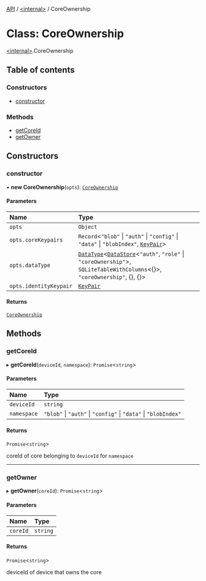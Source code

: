 [API](../README.md) / [\<internal\>](../modules/internal_.md) / CoreOwnership

# Class: CoreOwnership

[\<internal\>](../modules/internal_.md).CoreOwnership

## Table of contents

### Constructors

- [constructor](internal_.CoreOwnership.md#constructor)

### Methods

- [getCoreId](internal_.CoreOwnership.md#getcoreid)
- [getOwner](internal_.CoreOwnership.md#getowner)

## Constructors

### constructor

• **new CoreOwnership**(`opts`): [`CoreOwnership`](internal_.CoreOwnership.md)

#### Parameters

| Name | Type |
| :------ | :------ |
| `opts` | `Object` |
| `opts.coreKeypairs` | `Record`\<``"blob"`` \| ``"auth"`` \| ``"config"`` \| ``"data"`` \| ``"blobIndex"``, [`KeyPair`](../modules/internal_.md#keypair)\> |
| `opts.dataType` | [`DataType`](internal_.DataType.md)\<[`DataStore`](internal_.DataStore.md)\<``"auth"``, ``"role"`` \| ``"coreOwnership"``\>, `SQLiteTableWithColumns`\<{}\>, ``"coreOwnership"``, {}, {}\> |
| `opts.identityKeypair` | [`KeyPair`](../modules/internal_.md#keypair) |

#### Returns

[`CoreOwnership`](internal_.CoreOwnership.md)

## Methods

### getCoreId

▸ **getCoreId**(`deviceId`, `namespace`): `Promise`\<`string`\>

#### Parameters

| Name | Type |
| :------ | :------ |
| `deviceId` | `string` |
| `namespace` | ``"blob"`` \| ``"auth"`` \| ``"config"`` \| ``"data"`` \| ``"blobIndex"`` |

#### Returns

`Promise`\<`string`\>

coreId of core belonging to `deviceId` for `namespace`

___

### getOwner

▸ **getOwner**(`coreId`): `Promise`\<`string`\>

#### Parameters

| Name | Type |
| :------ | :------ |
| `coreId` | `string` |

#### Returns

`Promise`\<`string`\>

deviceId of device that owns the core
